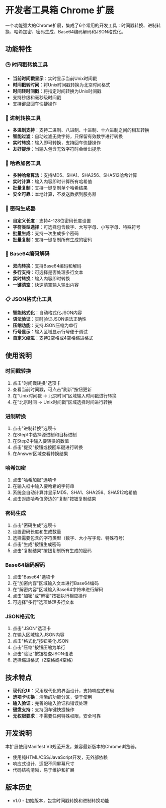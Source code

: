# 开发者工具箱 Chrome 扩展

一个功能强大的Chrome扩展，集成了6个常用的开发工具：时间戳转换、进制转换、哈希加密、密码生成、Base64编码解码和JSON格式化。

## 功能特性

### 🕒 时间戳转换工具
- **当前时间戳显示**：实时显示当前Unix时间戳
- **时间戳转时间**：将Unix时间戳转换为北京时间格式
- **时间转时间戳**：将指定时间转换为Unix时间戳
- 支持秒级和毫秒级时间戳
- 支持键盘回车快捷操作

### 🔢 进制转换工具
- **多进制支持**：支持二进制、八进制、十进制、十六进制之间的相互转换
- **智能过滤**：自动过滤无效字符，只保留有效数字进行转换
- **实时转换**：输入即可转换，支持回车快捷操作
- **友好提示**：当输入包含无效字符时会给出提示

### 🔐 哈希加密工具
- **多种哈希算法**：支持MD5、SHA1、SHA256、SHA512哈希计算
- **实时计算**：输入内容即时计算所有哈希值
- **批量复制**：支持一键复制单个哈希结果
- **安全可靠**：本地计算，不发送数据到服务器

### 🔑 密码生成器
- **自定义长度**：支持4-128位密码长度设置
- **字符类型选择**：可选择包含数字、大写字母、小写字母、特殊符号
- **批量生成**：支持一次生成多个密码
- **批量复制**：支持一键复制所有生成的密码

### 📝 Base64编码解码
- **双向转换**：支持Base64编码和解码
- **多行支持**：可选择是否处理多行文本
- **实时转换**：输入内容即时转换
- **一键清空**：快速清空输入输出内容

### 📋 JSON格式化工具
- **智能格式化**：自动格式化JSON内容
- **语法验证**：实时验证JSON语法正确性
- **压缩功能**：支持JSON压缩为单行
- **行号显示**：输入区域显示行号便于调试
- **自定义缩进**：支持2空格或4空格缩进格式

## 使用说明

### 时间戳转换
1. 点击"时间戳转换"选项卡
2. 查看当前时间戳，可点击"刷新"按钮更新
3. 在"Unix时间戳 → 北京时间"区域输入时间戳进行转换
4. 在"北京时间 → Unix时间戳"区域选择时间进行转换

### 进制转换
1. 点击"进制转换"选项卡
2. 在Step1中选择源进制和目标进制
3. 在Step2中输入要转换的数值
4. 点击"提交"按钮或按回车键进行转换
5. 在Answer区域查看转换结果

### 哈希加密
1. 点击"哈希加密"选项卡
2. 在输入框中输入要哈希的字符串
3. 系统会自动计算并显示MD5、SHA1、SHA256、SHA512哈希值
4. 点击对应哈希值旁边的"复制"按钮复制结果

### 密码生成
1. 点击"密码生成"选项卡
2. 设置密码长度和生成数量
3. 选择需要包含的字符类型（数字、大小写字母、特殊符号）
4. 点击"生成"按钮生成密码
5. 点击"复制结果"按钮复制所有生成的密码

### Base64编码解码
1. 点击"Base64"选项卡
2. 在"加密内容"区域输入文本进行Base64编码
3. 在"解密内容"区域输入Base64字符串进行解码
4. 点击"加密"或"解密"按钮执行相应操作
5. 可选择"多行"选项处理多行文本

### JSON格式化
1. 点击"JSON"选项卡
2. 在输入区域输入JSON内容
3. 点击"格式化"按钮美化JSON
4. 点击"压缩"按钮压缩为单行
5. 点击"验证"按钮检查JSON语法
6. 选择缩进格式（2空格或4空格）

## 技术特点

- **现代化UI**：采用现代化的界面设计，支持响应式布局
- **选项卡切换**：清晰的功能分区，便于使用
- **输入验证**：完善的输入验证和错误处理
- **键盘支持**：支持回车键快捷操作
- **无权限要求**：不需要任何特殊权限，安全可靠



## 开发说明

本扩展使用Manifest V3规范开发，兼容最新版本的Chrome浏览器。

- 使用纯HTML/CSS/JavaScript开发，无外部依赖
- 响应式设计，适配不同屏幕尺寸
- 代码结构清晰，易于维护和扩展

## 版本历史

- v1.0 - 初始版本，包含时间戳转换和进制转换功能
